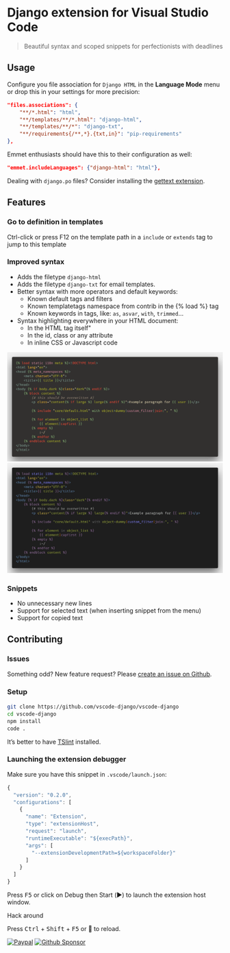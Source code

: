 # Django extension for Visual Studio Code

> Beautiful syntax and scoped snippets for perfectionists with deadlines

## Usage

Configure you file association for `Django HTML` in the **Language Mode** menu
or drop this in your settings for more precision:

```json
"files.associations": {
    "**/*.html": "html",
    "**/templates/**/*.html": "django-html",
    "**/templates/**/*": "django-txt",
    "**/requirements{/**,*}.{txt,in}": "pip-requirements"
},
```

Emmet enthusiasts should have this to their configuration as well:

```json
"emmet.includeLanguages": {"django-html": "html"},
```

Dealing with `django.po` files? Consider installing the [gettext extension](https://marketplace.visualstudio.com/items?itemName=mrorz.language-gettext).

## Features

### Go to definition in templates

Ctrl-click or press F12 on the template path in a `include` or `extends` tag
to jump to this template

### Improved syntax

- Adds the filetype `django-html` 
- Adds the filetype `django-txt` for email templates.
- Better syntax with more operators and default keywords:
  - Known default tags and filters
  - Known templatetags namespace from contrib in the {% load %} tag
  - Known keywords in tags, like: `as`, `asvar`, `with`, `trimmed`…
- Syntax highlighting everywhere in your HTML document:
  - In the HTML tag itself"
  - In the id, class or any attribute
  - In inline CSS or Javascript code

![Syntax with Gruvbox](images/vscode-django-syntax-gruvbox.png)
![Syntax with Monokai](images/vscode-django-syntax-monokai.png)

### Snippets

- No unnecessary new lines
- Support for selected text (when inserting snippet from the menu)
- Support for copied text

## Contributing

### Issues

Something odd? New feature request?
Please [create an issue on Github](https://github.com/vscode-django/vscode-django/issues/new).

### Setup

```bash
git clone https://github.com/vscode-django/vscode-django
cd vscode-django
npm install
code .
```

It’s better to have [TSlint](https://marketplace.visualstudio.com/items?itemName=eg2.tslint) installed.


### Launching the extension debugger

Make sure you have this snippet in `.vscode/launch.json`:

```javascript
{
  "version": "0.2.0",
  "configurations": [
    {
      "name": "Extension",
      "type": "extensionHost",
      "request": "launch",
      "runtimeExecutable": "${execPath}",
      "args": [
        "--extensionDevelopmentPath=${workspaceFolder}"
      ]
    }
  ]
}
```

Press <kbd>F5</kbd> or click on Debug then Start (▶️) to launch the extension host window.

Hack around

Press <kbd>Ctrl</kbd> + <kbd>Shift</kbd> + <kbd>F5</kbd> or 🔄 to reload.

[![Paypal](https://img.shields.io/static/v1?label=Paypal&message=€62.54&logo=Paypal&color=009cde&link=https://www.paypal.com/paypalme/batisteo/5)](https://www.paypal.com/paypalme/batisteo/5)
[![Github Sponsor](https://img.shields.io/static/v1?label=Sponsor&message=4%C2%A0%E2%9D%A4&logo=GitHub&color=ea4aaa&link=https://github.com/sponsor/batisteo)](https://github.com/sponsor/batisteo)
